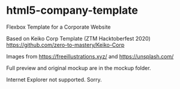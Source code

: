 # html5-company-template
Flexbox Template for a Corporate Website

Based on Keiko Corp Template (ZTM Hacktoberfest 2020)
https://github.com/zero-to-mastery/Keiko-Corp

Images from https://freeillustrations.xyz/ and https://unsplash.com/

Full preview and original mockup are in the mockup folder.

Internet Explorer not supported. Sorry.